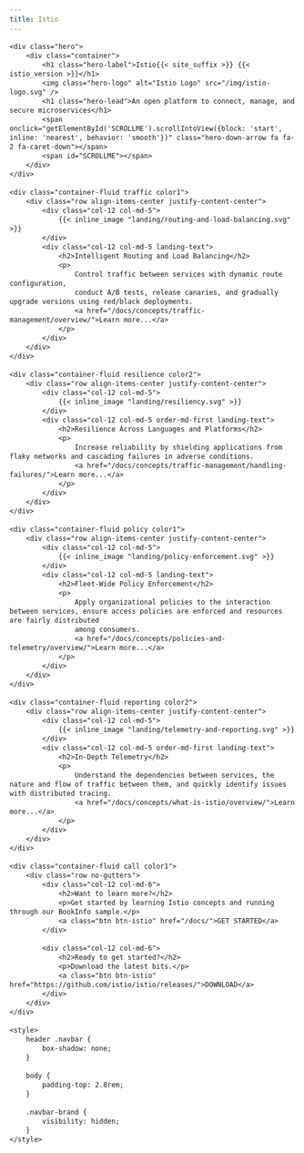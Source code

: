 ```yaml
---
title: Istio
---
```

<script type="application/ld+json">
    {
        "@context": "http://schema.org",
        "@type": "Organization",
        "url": "https://istio.io",
        "logo": "https://istio.io/img/logo.png",
        "sameAs": [
            "https://twitter.com/IstioMesh",
            "https://istio.rocket.chat/"
        ]
    }
</script>
<script type="application/ld+json">
    {
        "@context": "http://schema.org",
        "@type": "WebSite",
        "url": "https://istio.io/",
        "potentialAction": {
            "@type": "SearchAction",
            "target": "https://istio.io/search.html?q={search_term_string}",
            "query-input": "required name=search_term_string"
        }
    }
</script>
<script type="application/ld+json">
    {
      "@context": "http://schema.org/",
      "@type": "Product",
      "name": "Istio",
      "image": [
          "https://istio.io/img/logo.png"
       ],
      "description": "Istio is an open platform to connect, manage, and secure microservices."
    }
</script>

<main class="landing">
    <a id="timer" class="promotion" href="https://preliminary.istio.io"></a>

    <div class="hero">
        <div class="container">
            <h1 class="hero-label">Istio{{< site_suffix >}} {{< istio_version >}}</h1>
            <img class="hero-logo" alt="Istio Logo" src="/img/istio-logo.svg" />
            <h1 class="hero-lead">An open platform to connect, manage, and secure microservices</h1>
            <span onclick="getElementById('SCROLLME').scrollIntoView({block: 'start', inline: 'nearest', behavior: 'smooth'})" class="hero-down-arrow fa fa-2 fa-caret-down"></span>
            <span id="SCROLLME"></span>
        </div>
    </div>

    <div class="container-fluid traffic color1">
        <div class="row align-items-center justify-content-center">
            <div class="col-12 col-md-5">
                {{< inline_image "landing/routing-and-load-balancing.svg" >}}
            </div>
            <div class="col-12 col-md-5 landing-text">
                <h2>Intelligent Routing and Load Balancing</h2>
                <p>
                    Control traffic between services with dynamic route configuration,
                    conduct A/B tests, release canaries, and gradually upgrade versions using red/black deployments.
                    <a href="/docs/concepts/traffic-management/overview/">Learn more...</a>
                </p>
            </div>
        </div>
    </div>

    <div class="container-fluid resilience color2">
        <div class="row align-items-center justify-content-center">
            <div class="col-12 col-md-5">
                {{< inline_image "landing/resiliency.svg" >}}
            </div>
            <div class="col-12 col-md-5 order-md-first landing-text">
                <h2>Resilience Across Languages and Platforms</h2>
                <p>
                    Increase reliability by shielding applications from flaky networks and cascading failures in adverse conditions.
                    <a href="/docs/concepts/traffic-management/handling-failures/">Learn more...</a>
                </p>
            </div>
        </div>
    </div>

    <div class="container-fluid policy color1">
        <div class="row align-items-center justify-content-center">
            <div class="col-12 col-md-5">
                {{< inline_image "landing/policy-enforcement.svg" >}}
            </div>
            <div class="col-12 col-md-5 landing-text">
                <h2>Fleet-Wide Policy Enforcement</h2>
                <p>
                    Apply organizational policies to the interaction between services, ensure access policies are enforced and resources are fairly distributed
                    among consumers.
                    <a href="/docs/concepts/policies-and-telemetry/overview/">Learn more...</a>
                </p>
            </div>
        </div>
    </div>

    <div class="container-fluid reporting color2">
        <div class="row align-items-center justify-content-center">
            <div class="col-12 col-md-5">
                {{< inline_image "landing/telemetry-and-reporting.svg" >}}
            </div>
            <div class="col-12 col-md-5 order-md-first landing-text">
                <h2>In-Depth Telemetry</h2>
                <p>
                    Understand the dependencies between services, the nature and flow of traffic between them, and quickly identify issues with distributed tracing.
                    <a href="/docs/concepts/what-is-istio/overview/">Learn more...</a>
                </p>
            </div>
        </div>
    </div>

    <div class="container-fluid call color1">
        <div class="row no-gutters">
            <div class="col-12 col-md-6">
                <h2>Want to learn more?</h2>
                <p>Get started by learning Istio concepts and running through our BookInfo sample.</p>
                <a class="btn btn-istio" href="/docs/">GET STARTED</a>
            </div>

            <div class="col-12 col-md-6">
                <h2>Ready to get started?</h2>
                <p>Download the latest bits.</p>
                <a class="btn btn-istio" href="https://github.com/istio/istio/releases/">DOWNLOAD</a>
            </div>
        </div>
    </div>

    <style>
        header .navbar {
            box-shadow: none;
        }

        body {
            padding-top: 2.8rem;
        }

        .navbar-brand {
            visibility: hidden;
        }
    </style>
</main>

<script>
var countDownDate = new Date("Jul 31, 2018 0:00:00 PDT").getTime();

var x = setInterval(function() {
    var now = new Date().getTime();
    var distance = countDownDate - now;
    var days = Math.floor(distance / (1000 * 60 * 60 * 24));
    var hours = Math.floor((distance % (1000 * 60 * 60 * 24)) / (1000 * 60 * 60));
    var minutes = Math.floor((distance % (1000 * 60 * 60)) / (1000 * 60));
    var seconds = Math.floor((distance % (1000 * 60)) / 1000);

    document.getElementById("timer").innerHTML = "Istio 1.0 in<br>" + days + "d " + hours + "h " + minutes + "m " + seconds + "s ";
}, 1000);
</script>
